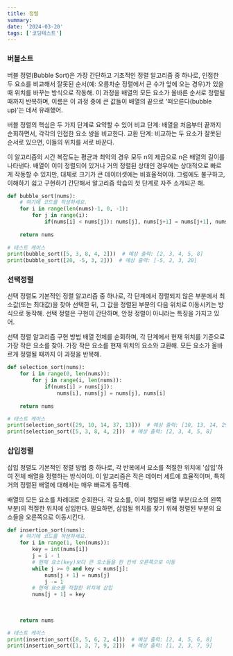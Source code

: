```yaml
---
title: 정렬
summary: 
date: '2024-03-20'
tags: ['코딩테스트']
---
```


### 버블소트

버블 정렬(Bubble Sort)은 가장 간단하고 기초적인 정렬 알고리즘 중 하나로, 인접한 두 요소를 비교해서 잘못된 순서(예: 오름차순 정렬에서 큰 수가 앞에 오는 경우)가 있을 때 위치를 바꾸는 방식으로 작동해. 이 과정을 배열의 모든 요소가 올바른 순서로 정렬될 때까지 반복하며, 이름은 이 과정 중에 큰 값들이 배열의 끝으로 '떠오른다(bubble up)'는 데서 유래했어.

버블 정렬의 핵심은 두 가지 단계로 요약할 수 있어
비교 단계: 배열을 처음부터 끝까지 순회하면서, 각각의 인접한 요소 쌍을 비교한다.
교환 단계: 비교하는 두 요소가 잘못된 순서로 있으면, 이들의 위치를 서로 바꾼다.

이 알고리즘의 시간 복잡도는 평균과 최악의 경우 모두 n의 제곱으로 n은 배열의 길이를 나타낸다. 배열이 이미 정렬되어 있거나 거의 정렬된 상태인 경우에는 상대적으로 빠르게 작동할 수 있지만, 대체로 크기가 큰 데이터셋에는 비효율적이야. 그럼에도 불구하고, 이해하기 쉽고 구현하기 간단해서 알고리즘 학습의 첫 단계로 자주 소개되곤 해.

```Python
def bubble_sort(nums):
    # 여기에 코드를 작성하세요.
    for i in range(len(nums)-1, 0, -1):
        for j in range(i):
            if(nums[i] < nums[j]): nums[j], nums[j+1] = nums[j+1], nums[j]
            
    return nums
            
# 테스트 케이스
print(bubble_sort([5, 3, 8, 4, 2]))  # 예상 출력: [2, 3, 4, 5, 8]
print(bubble_sort([20, -5, 3, 2]))  # 예상 출력: [-5, 2, 3, 20]
```

### 선택정렬

선택 정렬도 기본적인 정렬 알고리즘 중 하나로, 각 단계에서 정렬되지 않은 부분에서 최소값(또는 최대값)을 찾아 선택한 뒤, 그 값을 정렬된 부분의 다음 위치로 이동시키는 방식으로 동작해. 선택 정렬은 구현이 간단하며, 안정 정렬이 아니라는 특징을 가지고 있어.

선택 정렬 알고리즘 구현 방법
배열 전체를 순회하며, 각 단계에서 현재 위치를 기준으로 가장 작은 요소를 찾아.
가장 작은 요소를 현재 위치의 요소와 교환해.
모든 요소가 올바르게 정렬될 때까지 이 과정을 반복해.

```python
def selection_sort(nums):
    for i in range(0, len(nums)):
        for j in range(i, len(nums)):
            if(nums[i] > nums[j]):
                nums[i], nums[j] = nums[j], nums[i]
                
    return nums

# 테스트 케이스
print(selection_sort([29, 10, 14, 37, 13]))  # 예상 출력: [10, 13, 14, 29, 37]
print(selection_sort([5, 3, 8, 4, 2]))  # 예상 출력: [2, 3, 4, 5, 8]
```

### 삽입정렬

삽입 정렬도 기본적인 정렬 방법 중 하나로, 각 반복에서 요소를 적절한 위치에 '삽입'하여 전체 배열을 정렬하는 방식이야. 이 알고리즘은 작은 데이터 세트에 효율적이며, 특히 거의 정렬된 배열에 대해서는 매우 빠르게 동작해.

배열의 모든 요소를 차례대로 순회한다.
각 요소를, 이미 정렬된 배열 부분(요소의 왼쪽 부분)의 적절한 위치에 삽입한다.
필요하면, 삽입될 위치를 찾기 위해 정렬된 부분의 요소들을 오른쪽으로 이동시킨다.

```python
def insertion_sort(nums):
    # 여기에 코드를 작성하세요.
    for i in range(1, len(nums)):
        key = int(nums[i])
        j = i - 1
        # 현재 요소(key)보다 큰 요소들을 한 칸씩 오른쪽으로 이동
        while j >= 0 and key < nums[j]:
            nums[j + 1] = nums[j]
            j -= 1
        # 현재 요소를 적절한 위치에 삽입
        nums[j + 1] = key
        
        
                
    return nums

# 테스트 케이스
print(insertion_sort([8, 5, 6, 2, 4]))  # 예상 출력: [2, 4, 5, 6, 8]
print(insertion_sort([1, 3, 7, 9, 2]))  # 예상 출력: [1, 2, 3, 7, 9]
```

